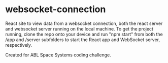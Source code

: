 # websocket-connection
React site to view data from a websocket connection, both the react server and websocket server running on the local machine.
To get the project running, clone the repo onto your device and run "npm start" from both the /app and /server subfolders to start the React app and WebSocket server, respectively.

Created for ABL Space Systems coding challenge.
